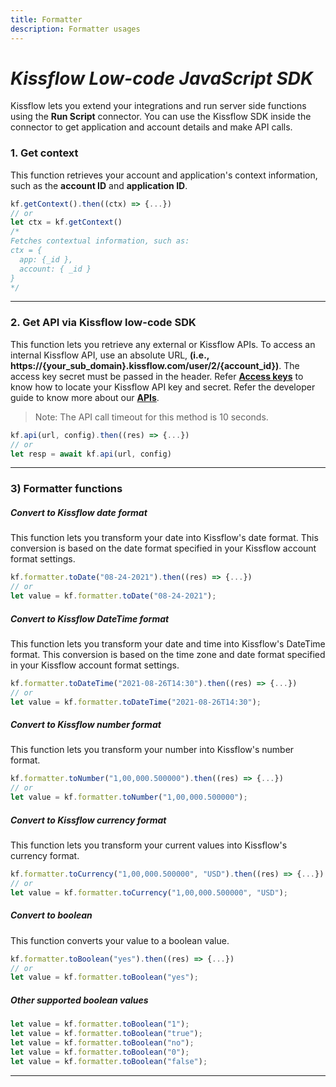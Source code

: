 ```yaml
---
title: Formatter
description: Formatter usages
---
```


# _Kissflow Low-code JavaScript SDK_

Kissflow lets you extend your integrations and run server side functions using the **Run Script** connector. You can use the Kissflow SDK inside the connector to get application and account details and make API calls.

### 1. Get context

This function retrieves your account and application's context information, such
as the **account ID** and **application ID**.

```js
kf.getContext().then((ctx) => {...})
// or
let ctx = kf.getContext()
/*
Fetches contextual information, such as:
ctx = {
  app: {_id },
  account: { _id }
}
*/
```

---

### 2. Get API via Kissflow low-code SDK

This function lets you retrieve any external or Kissflow APIs. To access an
internal Kissflow API, use an absolute URL, **(i.e.,
https://{your_sub_domain}.kissflow.com/user/2/{account_id})**. The access key
secret must be passed in the header. Refer
**[Access keys](https://helpdocs.kissflow.com/user-settings/api-keys#access_keys)**
to know how to locate your Kissflow API key and secret. Refer the developer
guide to know more about our **[APIs](https://api.kissflow.com)**.

> Note: The API call timeout for this method is 10 seconds.

```js
kf.api(url, config).then((res) => {...})
// or
let resp = await kf.api(url, config)
```

---

### 3) Formatter functions

##### Convert to Kissflow date format

This function lets you transform your date into Kissflow's date format. This
conversion is based on the date format specified in your Kissflow account format
settings.

```js
kf.formatter.toDate("08-24-2021").then((res) => {...})
// or
let value = kf.formatter.toDate("08-24-2021");
```

##### Convert to Kissflow DateTime format

This function lets you transform your date and time into Kissflow's DateTime
format. This conversion is based on the time zone and date format specified in
your Kissflow account format settings.

```js
kf.formatter.toDateTime("2021-08-26T14:30").then((res) => {...})
// or
let value = kf.formatter.toDateTime("2021-08-26T14:30");
```

##### Convert to Kissflow number format

This function lets you transform your number into Kissflow's number format.

```js
kf.formatter.toNumber("1,00,000.500000").then((res) => {...})
// or
let value = kf.formatter.toNumber("1,00,000.500000");
```

##### Convert to Kissflow currency format

This function lets you transform your current values into Kissflow's currency
format.

```js
kf.formatter.toCurrency("1,00,000.500000", "USD").then((res) => {...})
// or
let value = kf.formatter.toCurrency("1,00,000.500000", "USD");
```

##### Convert to boolean

This function converts your value to a boolean value.

```js
kf.formatter.toBoolean("yes").then((res) => {...})
// or
let value = kf.formatter.toBoolean("yes");
```

##### Other supported boolean values

```js
let value = kf.formatter.toBoolean("1");
let value = kf.formatter.toBoolean("true");
let value = kf.formatter.toBoolean("no");
let value = kf.formatter.toBoolean("0");
let value = kf.formatter.toBoolean("false");
```

---
